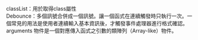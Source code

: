 classList：用於取得class屬性<br>
Debounce：多個訊號合併成一個訊號。讓一個函式在連續觸發時只執行一次。一個常見的用法是使用者連續輸入基本資訊後，才觸發事件處理器進行格式確認。<br>
arguments 物件是一個對應傳入函式之引數的類陣列（Array-like）物件。<br>
